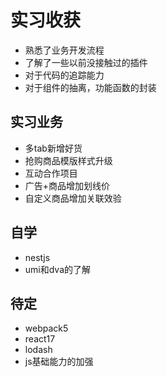 # 实习收获
- 熟悉了业务开发流程
- 了解了一些以前没接触过的插件
- 对于代码的追踪能力
- 对于组件的抽离，功能函数的封装

## 实习业务
- 多tab新增好货
- 抢购商品模版样式升级
- 互动合作项目
- 广告+商品增加划线价
- 自定义商品增加关联效验

## 自学
- nestjs
- umi和dva的了解

## 待定
- webpack5
- react17
- lodash
- js基础能力的加强